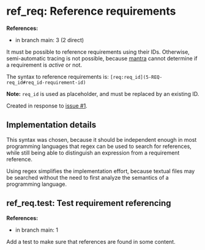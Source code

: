 # ref_req: Reference requirements

**References:**

- in branch main: 3 (2 direct)

It must be possible to reference requirements using their IDs.
Otherwise, semi-automatic tracing is not possible, because [mantra](https://github.com/mhatzl/mantra) cannot determine if a requirement is *active* or not.

The syntax to reference requirements is: `[req:req_id](5-REQ-req_id#req_id-requirement-id)`

**Note:** `req_id` is used as placeholder, and must be replaced by an existing ID.

Created in response to [issue #1](https://github.com/mhatzl/mantra/issues/1).

## Implementation details

This syntax was chosen, because it should be independent enough in most programming languages that regex can be used to search for references, while still being able to distinguish an expression from a requirement reference.

Using regex simplifies the implementation effort, because textual files may be searched without the need to first analyze the semantics of a programming language.

## ref_req.test: Test requirement referencing

**References:**

- in branch main: 1

Add a test to make sure that references are found in some content.
